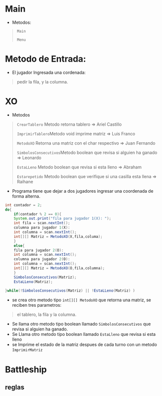 # Main
- Metodos:

> `Main`
> 
> `Menu`

# Metodo de Entrada:

- El jugador Ingresada una cordenada:

> pedir la fila, y la columna.

# XO

- Metodos

> `CrearTablero` Metodo retorna tablero => Ariel Castillo
> 
> `ImprimirTablero`Metodo void imprime matriz => Luis Franco
> 
> `MetodoXO` Retorna una matriz con el char respectivo => Juan Fernando
> 
> `SimbolosConsecutivos`Metodo boolean que revisa si alguien ha ganado => Leonardo
> 
> `EstaLLeno` Metodo boolean que revisa si esta lleno => Abraham
> 
> `Estarepetido` Metodo boolean que verifique si una casilla esta llena => Raihane

- Programa tiene que dejar a dos jugadores ingresar una coordenada de forma alterna.

```Java
int contador = 2;
do{
	if(contador % 2 == 0){
	System.out.print("fila para jugador 1(X): ");
	int fila = scan.nextInt();
	columna para jugador 1(X):
	int columna = scan.nextInt();
	int[][] Matriz = MetodoXO(X,fila,columa);
	}
	else{
	fila para jugador 2(O):
	int columna = scan.nextInt();
	columna para jugador 2(O):
	int columna = scan.nextInt();
	int[][] Matriz = MetodoXO(O,fila,columna);
	}
	SimbolosConsecutivos(Matriz);
	EstaLLeno(Matriz);
	
}while(!SimbolosConsecutivos(Matriz) || !EstaLLeno(Matriz) )
```

- se crea otro metodo tipo `int[][]`  `MetodoXO` que retorna una matriz, se reciben tres parametros:  
> el tablero, la fila y la columna.  
  
- Se llama otro metodo tipo boolean llamado `SimbolosConsecutivos` que revisa si alguien ha ganado.  
- Se Llama otro metodo tipo boolean llamado `EstaLleno` que revisa si esta lleno  
- se Imprime el estado de la matriz despues de cada turno con un metodo `ImprimirMatriz`
# Battleship

## reglas
